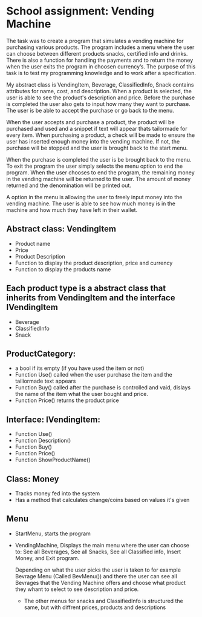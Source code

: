 # School assignment: Vending Machine

The task was to create a program that simulates a vending machine for purchasing various products. The program includes a menu where the user can choose between different products snacks, certified info and drinks. There is also a function for handling the payments and to return the money when the user exits the program in choosen currency’s. The purpose of this task is to test my programming knowledge and to work after a specification.

My abstract class is VendingItem, Beverage, ClassifiedInfo, Snack contains attributes for name, cost, and description. When a product is selected, the user is able to see the product's description and price. Before the purchase is completed the user also gets to input how many they want to purchase. The user is be able to accept the purchase or go back to the menu.

When the user accepts and purchase a product, the product will be purchased and used and a snippet if text will appear thats tailormade for every item. When purchasing a product, a check will be made to ensure the user has inserted enough money into the vending machine. If not, the purchase will be stopped and the user is brought back to the start menu.

When the purchase is completed the user is be brought back to the menu. To exit the program the user simply selects the menu option to end the program. When the user chooses to end the program, the remaining money in the vending machine will be returned to the user. The amount of money returned and the denomination will be printed out.

A option in the menu is allowing the user to freely input money into the vending machine. The user is able to see how much money is in the machine and how much they have left in their wallet.

## Abstract class: VendingItem

- Product name
- Price
- Product Description
- Function to display the product description, price and currency
- Function to display the products name

## Each product type is a abstract class that inherits from VendingItem and the interface IVendingItem

- Beverage
- ClassifiedInfo
- Snack

## ProductCategory:

- a bool if its empty (if you have used the item or not)
- Function Use() called when the user purchase the item and the tailiormade text appears
- Function Buy() called after the purchase is controlled and vaid, dislays the name of the item what the user bought and price.
- Function Price() returns the product price

## Interface: IVendingItem:

- Function Use()
- Function Description()
- Function Buy()
- Function Price()
- Function ShowProductName()

## Class: Money

- Tracks money fed into the system
- Has a method that calculates change/coins based on values it's given

## Menu

- StartMenu, starts the program
- VendingMachine, Displays the main menu where the user can choose to: See all Beverages, See all Snacks, See all Classified info, Insert Money, and Exit program.

  Depending on what the user picks the user is taken to for example Bevrage Menu (Called BevMenu()) and there the user can see all Bevrages that the Vending Machine offers and choose what product they whant to select to see description and price.

  - The other menus for snacks and ClassifiedInfo is structured the same, but with diffrent prices, products and descriptions
